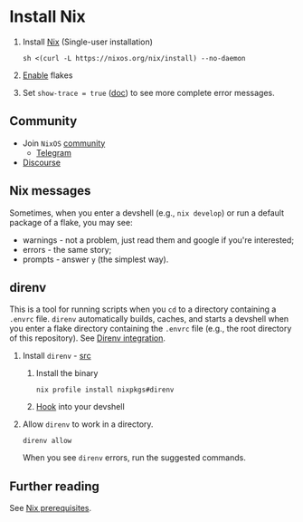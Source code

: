 # Install Nix

1. Install [Nix](https://nixos.org/download.html) (Single-user installation)

    ```console
    sh <(curl -L https://nixos.org/nix/install) --no-daemon
    ```

1. [Enable](https://nixos.wiki/wiki/Flakes#Permanent) flakes
1. Set `show-trace = true` ([doc](https://nixos.org/manual/nix/unstable/command-ref/conf-file.html#conf-show-trace)) to see more complete error messages.

## Community

- Join `NixOS` [community](https://nixos.org/community/)
  - [Telegram](https://t.me/ru_nixos)
- [Discourse](https://discourse.nixos.org/)

## Nix messages

Sometimes, when you enter a devshell (e.g., `nix develop`) or run a default package of a flake, you may see:

- warnings - not a problem, just read them and google if you're interested;
- errors - the same story;
- prompts - answer `y` (the simplest way).

## direnv

This is a tool for running scripts when you `cd` to a directory containing a `.envrc` file.
`direnv` automatically builds, caches, and starts a devshell when you enter a flake directory containing the `.envrc` file (e.g., the root directory of this repository).
See [Direnv integration](https://nixos.wiki/wiki/Flakes#Direnv_integration).

1. Install `direnv` - [src](https://direnv.net/docs/installation.html#installation)
    1. Install the binary

        ```console
        nix profile install nixpkgs#direnv
        ```

    1. [Hook](https://direnv.net/docs/hook.html) into your devshell

1. Allow `direnv` to work in a directory.

    ```console
    direnv allow
    ```

    When you see `direnv` errors, run the suggested commands.

## Further reading

See [Nix prerequisites](./NixPrerequisites.md).
